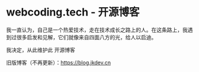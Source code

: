 # webcoding.tech - 开源博客

我一直认为，自己是一个热爱技术，走在技术成长之路上的人。在这条路上，我遇到过很多启发和见解，它们就像来自四面八方的光，给人以启迪。

我决定，从此维护此 开源博客

旧版博客（不再更新）：<https://blog.jkdev.cn>
